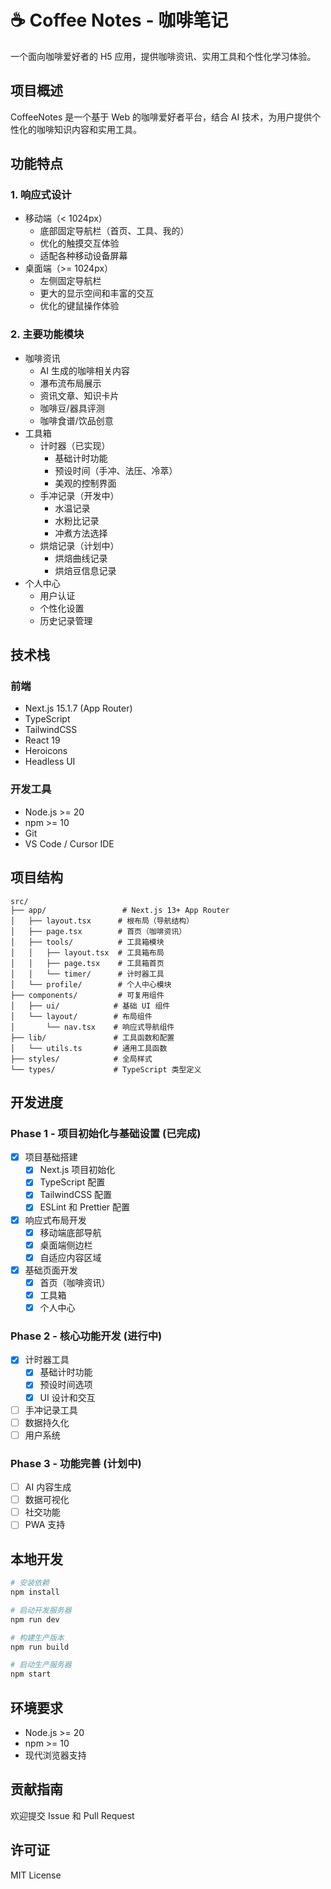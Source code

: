 # ☕ Coffee Notes - 咖啡笔记

一个面向咖啡爱好者的 H5 应用，提供咖啡资讯、实用工具和个性化学习体验。

## 项目概述

CoffeeNotes 是一个基于 Web 的咖啡爱好者平台，结合 AI 技术，为用户提供个性化的咖啡知识内容和实用工具。

## 功能特点

### 1. 响应式设计
- 移动端（< 1024px）
  - 底部固定导航栏（首页、工具、我的）
  - 优化的触摸交互体验
  - 适配各种移动设备屏幕
- 桌面端（>= 1024px）
  - 左侧固定导航栏
  - 更大的显示空间和丰富的交互
  - 优化的键鼠操作体验

### 2. 主要功能模块
- 咖啡资讯
  - AI 生成的咖啡相关内容
  - 瀑布流布局展示
  - 资讯文章、知识卡片
  - 咖啡豆/器具评测
  - 咖啡食谱/饮品创意
- 工具箱
  - 计时器（已实现）
    - 基础计时功能
    - 预设时间（手冲、法压、冷萃）
    - 美观的控制界面
  - 手冲记录（开发中）
    - 水温记录
    - 水粉比记录
    - 冲煮方法选择
  - 烘焙记录（计划中）
    - 烘焙曲线记录
    - 烘焙豆信息记录
- 个人中心
  - 用户认证
  - 个性化设置
  - 历史记录管理

## 技术栈

### 前端
- Next.js 15.1.7 (App Router)
- TypeScript
- TailwindCSS
- React 19
- Heroicons
- Headless UI

### 开发工具
- Node.js >= 20
- npm >= 10
- Git
- VS Code / Cursor IDE

## 项目结构

```
src/
├── app/                 # Next.js 13+ App Router
│   ├── layout.tsx      # 根布局（导航结构）
│   ├── page.tsx        # 首页（咖啡资讯）
│   ├── tools/          # 工具箱模块
│   │   ├── layout.tsx  # 工具箱布局
│   │   ├── page.tsx    # 工具箱首页
│   │   └── timer/      # 计时器工具
│   └── profile/        # 个人中心模块
├── components/         # 可复用组件
│   ├── ui/            # 基础 UI 组件
│   └── layout/        # 布局组件
│       └── nav.tsx    # 响应式导航组件
├── lib/               # 工具函数和配置
│   └── utils.ts       # 通用工具函数
├── styles/            # 全局样式
└── types/             # TypeScript 类型定义
```

## 开发进度

### Phase 1 - 项目初始化与基础设置 (已完成)
- [x] 项目基础搭建
  - [x] Next.js 项目初始化
  - [x] TypeScript 配置
  - [x] TailwindCSS 配置
  - [x] ESLint 和 Prettier 配置
- [x] 响应式布局开发
  - [x] 移动端底部导航
  - [x] 桌面端侧边栏
  - [x] 自适应内容区域
- [x] 基础页面开发
  - [x] 首页（咖啡资讯）
  - [x] 工具箱
  - [x] 个人中心

### Phase 2 - 核心功能开发 (进行中)
- [x] 计时器工具
  - [x] 基础计时功能
  - [x] 预设时间选项
  - [x] UI 设计和交互
- [ ] 手冲记录工具
- [ ] 数据持久化
- [ ] 用户系统

### Phase 3 - 功能完善 (计划中)
- [ ] AI 内容生成
- [ ] 数据可视化
- [ ] 社交功能
- [ ] PWA 支持

## 本地开发

```bash
# 安装依赖
npm install

# 启动开发服务器
npm run dev

# 构建生产版本
npm run build

# 启动生产服务器
npm start
```

## 环境要求
- Node.js >= 20
- npm >= 10
- 现代浏览器支持

## 贡献指南
欢迎提交 Issue 和 Pull Request

## 许可证
MIT License 